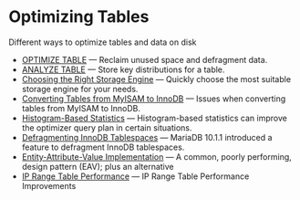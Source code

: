 # Optimizing Tables

Different ways to optimize tables and data on disk

- [OPTIMIZE TABLE](/replication/optimization-and-tuning/optimizing-tables/optimize-table/) — Reclaim unused space and defragment data.
- [ANALYZE TABLE](/sql-statements-structure/sql-statements/table-statements/analyze-table/) — Store key distributions for a table.
- [Choosing the Right Storage Engine](/columns-storage-engines-and-plugins/storage-engines/choosing-the-right-storage-engine/) — Quickly choose the most suitable storage engine for your needs.
- [Converting Tables from MyISAM to InnoDB](/columns-storage-engines-and-plugins/storage-engines/converting-tables-from-myisam-to-innodb/) — Issues when converting tables from MyISAM to InnoDB.
- [Histogram-Based Statistics](/replication/optimization-and-tuning/query-optimizations/statistics-for-optimizing-queries/histogram-based-statistics/) — Histogram-based statistics can improve the optimizer query plan in certain situations.
- [Defragmenting InnoDB Tablespaces](/replication/optimization-and-tuning/optimizing-tables/defragmenting-innodb-tablespaces/) — MariaDB 10.1.1 introduced a feature to defragment InnoDB tablespaces.
- [Entity-Attribute-Value Implementation](/replication/optimization-and-tuning/optimizing-tables/entity-attribute-value-implementation/) — A common, poorly performing, design pattern (EAV); plus an alternative
- [IP Range Table Performance](/replication/optimization-and-tuning/optimizing-tables/ip-range-table-performance/) — IP Range Table Performance Improvements